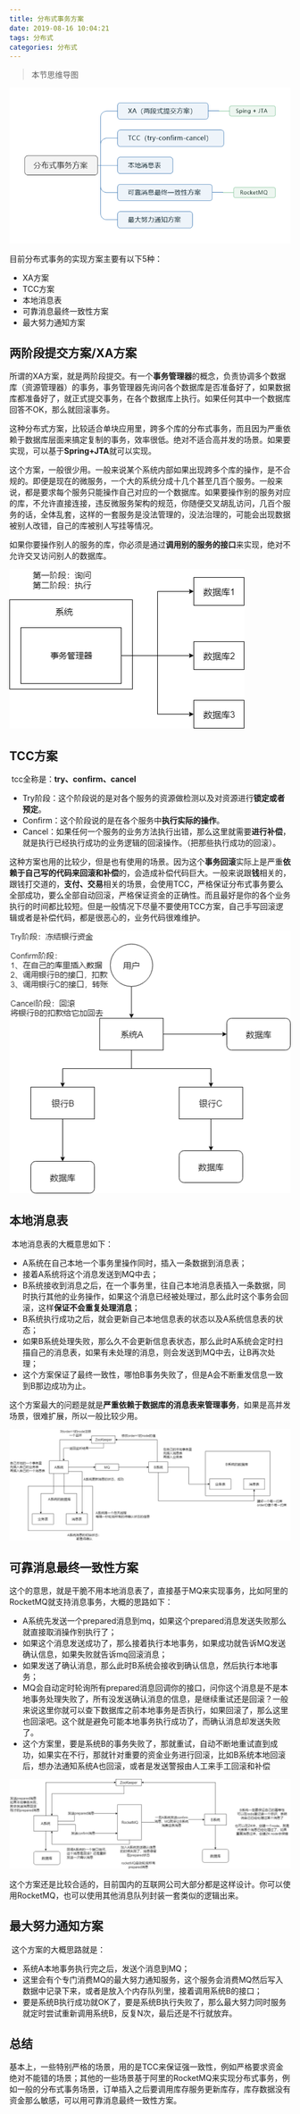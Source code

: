 ```yaml
---
title: 分布式事务方案
date: 2019-08-16 10:04:21
tags: 分布式
categories: 分布式
---
```


> 本节思维导图

![分布式事务方案](分布式事务方案/分布式事务方案.png)

目前分布式事务的实现方案主要有以下5种：

- XA方案
- TCC方案
- 本地消息表
- 可靠消息最终一致性方案
- 最大努力通知方案

## 两阶段提交方案/XA方案

​		所谓的XA方案，就是两阶段提交。有一个**事务管理器**的概念，负责协调多个数据库（资源管理器）的事务，事务管理器先询问各个数据库是否准备好了，如果数据库都准备好了，就正式提交事务，在各个数据库上执行。如果任何其中一个数据库回答不OK，那么就回滚事务。

​		这种分布式方案，比较适合单块应用里，跨多个库的分布式事务，而且因为严重依赖于数据库层面来搞定复制的事务，效率很低。绝对不适合高并发的场景。如果要实现，可以基于**Spring+JTA**就可以实现。

​		这个方案，一般很少用。一般来说某个系统内部如果出现跨多个库的操作，是不合规的。即便是现在的微服务，一个大的系统分成十几个甚至几百个服务。一般来说，都是要求每个服务只能操作自己对应的一个数据库。如果要操作别的服务对应的库，不允许直接连接，违反微服务架构的规范，你随便交叉胡乱访问，几百个服务的话，全体乱套，这样的一套服务是没法管理的，没法治理的，可能会出现数据被别人改错，自己的库被别人写挂等情况。

如果你要操作别人的服务的库，你必须是通过**调用别的服务的接口**来实现，绝对不允许交叉访问别人的数据库。

![XA](分布式事务方案/XA.png)

## TCC方案

​		tcc全称是：**try、confirm、cancel**

- Try阶段：这个阶段说的是对各个服务的资源做检测以及对资源进行**锁定或者预定**。
- Confirm：这个阶段说的是在各个服务中**执行实际的操作**。
- Cancel：如果任何一个服务的业务方法执行出错，那么这里就需要**进行补偿**，就是执行已经执行成功的业务逻辑的回滚操作。（把那些执行成功的回滚）。

​        这种方案也用的比较少，但是也有使用的场景。因为这个**事务回滚**实际上是严重**依赖于自己写的代码来回滚和补偿**的，会造成补偿代码巨大。一般来说跟**钱**相关的，跟钱打交道的，**支付、交易**相关的场景，会使用TCC，严格保证分布式事务要么全部成功，要么全部自动回滚，严格保证资金的正确性。而且最好是你的各个业务执行的时间都比较短。但是一般情况下尽量不要使用TCC方案，自己手写回滚逻辑或者是补偿代码，都是很恶心的，业务代码很难维护。

![TCC](分布式事务方案/TCC.png)

## 本地消息表

​		本地消息表的大概意思如下：

- A系统在自己本地一个事务里操作同时，插入一条数据到消息表；
- 接着A系统将这个消息发送到MQ中去；
- B系统接收到消息之后，在一个事务里，往自己本地消息表插入一条数据，同时执行其他的业务操作，如果这个消息已经被处理过，那么此时这个事务会回滚，这样**保证不会重复处理消息**；
- B系统执行成功之后，就会更新自己本地信息表的状态以及A系统信息表的状态；
- 如果B系统处理失败，那么久不会更新信息表状态，那么此时A系统会定时扫描自己的消息表，如果有未处理的消息，则会发送到MQ中去，让B再次处理；
- 这个方案保证了最终一致性，哪怕B事务失败了，但是A会不断重发信息一致到B那边成功为止。

这个方案最大的问题是就是**严重依赖于数据库的消息表来管理事务**，如果是高并发场景，很难扩展，所以一般比较少用。

![本地消息表](分布式事务方案/本地消息表.png)

## 可靠消息最终一致性方案

​		这个的意思，就是干脆不用本地消息表了，直接基于MQ来实现事务，比如阿里的RocketMQ就支持消息事务，大概的思路如下：

- A系统先发送一个prepared消息到mq，如果这个prepared消息发送失败那么就直接取消操作别执行了；
- 如果这个消息发送成功了，那么接着执行本地事务，如果成功就告诉MQ发送确认信息，如果失败就告诉mq回滚消息；
- 如果发送了确认消息，那么此时B系统会接收到确认信息，然后执行本地事务；
- MQ会自动定时轮询所有prepared消息回调你的接口，问你这个消息是不是本地事务处理失败了，所有没发送确认消息的信息，是继续重试还是回滚？一般来说这里你就可以查下数据库之前本地事务是否执行，如果回滚了，那么这里也回滚吧。这个就是避免可能本地事务执行成功了，而确认消息却发送失败了。
- 这个方案里，要是系统B的事务失败了，那就重试，自动不断地重试直到成功，如果实在不行，那就针对重要的资金业务进行回滚，比如B系统本地回滚后，想办法通知系统A也回滚，或者是发送警报由人工来手工回滚和补偿

![可靠消息最终一致性方案](分布式事务方案/可靠消息最终一致性方案.png)

​		这个方案还是比较合适的，目前国内的互联网公司大部分都是这样设计。你可以使用RocketMQ，也可以使用其他消息队列封装一套类似的逻辑出来。

## 最大努力通知方案

​		这个方案的大概思路就是：

- 系统A本地事务执行完之后，发送个消息到MQ；
- 这里会有个专门消费MQ的最大努力通知服务，这个服务会消费MQ然后写入数据中记录下来，或者是放入个内存队列里，接着调用系统B的接口；
- 要是系统B执行成功就OK了，要是系统B执行失败了，那么最大努力同时服务就定时尝试重新调用系统B，反复N次，最后还是不行就放弃。

## 总结

​		基本上，一些特别严格的场景，用的是TCC来保证强一致性，例如严格要求资金绝对不能错的场景；其他的一些场景基于阿里的RocketMQ来实现分布式事务，例如一般的分布式事务场景，订单插入之后要调用库存服务更新库存，库存数据没有资金那么敏感，可以用可靠消息最终一致性方案。